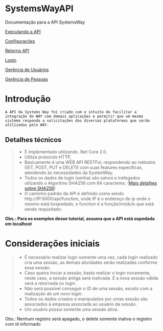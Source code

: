 # SystemsWayAPI
Documentação para a API SystemsWay

[Executando a API](https://github.com/SystemsWay/SystemsWayAPI/blob/master/InstalacaoAPI.md#systemswayapi)

[Configurações](https://github.com/SystemsWay/SystemsWayAPI/blob/master/pages/Configuracoes.md#configura%C3%A7%C3%A3o-api)

[Retorno API](https://github.com/SystemsWay/SystemsWayAPI/blob/master/pages/RetornoAPI.md#valida%C3%A7%C3%A3o-de-retorno-api)

[Login](https://github.com/SystemsWay/SystemsWayAPI/blob/master/pages/login.md#login)

[Gerência de Usuários](https://github.com/SystemsWay/SystemsWayAPI/blob/master/pages/gerenciaUsuario.md#ger%C3%AAncia-de-usu%C3%A1rio)

[Gerência de Pessoas]()

# Introdução
	A API da Systems Way foi criado com o intuito de facilitar a integração do WAY com demais aplicações e permitir que um mesmo sistema responda a solicitações das diversas plataformas que serão utilizadas pelo WAY.
## Detalhes técnicos
  > * É implementado utilizando .Net Core 2.0.
  > * Utiliza protocolo HTTP,
  > * Basicamente é uma WEB API RESTFul, respondendo ao métodos GET, POST, PUT e DELETE com suas features específicas, atendendo às necessidades da SystemWay.
  > * Todos os dados de login (senha) são salvos e trafegados utilzando o Algoritmo SHA256 com 64 caracteres. ([Mais detalhes sobre SHA256](http://www.iwar.org.uk/comsec/resources/cipher/sha256-384-512.pdf))
  > * O caminho padrão da API é definido como sendo http://IP:5000/api/function, onde IP é o endereço de ip onde o mesmo está hospedado, e function é a função/módulo que está sendo requisitado.
  
**Obs.: Para os exemplos desse tutorial, assuma que a API está ospedada em localhost**

# Considerações iniciais
  > * É necessário realizar login somente uma vez, cada login realizado cria uma sessão, as demais atividades serão realizadas conforme essa sessão.
  > * Caso queira trocar a sessão, basta realizar o login novamente, neste caso, a sessão antiga será inativada. E a nova sessão válida será a retornada no login.
  > * Não será possível conseguir o ID de uma sessão, exceto com a realização de um novo login.
  > * Todos os dados criados e manipulados por umas sessão são associados à empresa associada ao usuário da sessão.
  > * Um usuário possui somente uma sessão ativa.
 

Obs.: Nenhum registro será apagado, o delete somente inativa o registro com id informado
